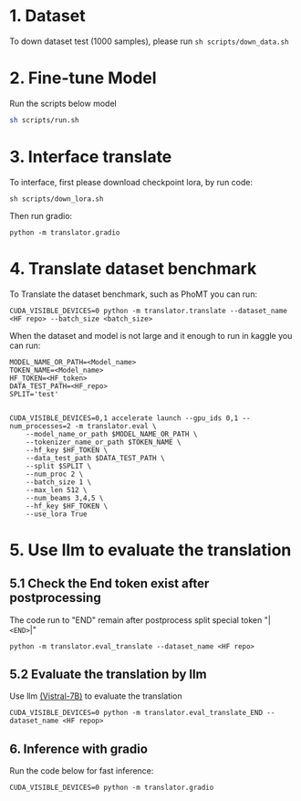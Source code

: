 # 1. Dataset

To down dataset test (1000 samples), please run `sh scripts/down_data.sh`

# 2. Fine-tune Model

Run the scripts below model

```sh
sh scripts/run.sh
```

# 3. Interface translate

To interface, first please download checkpoint lora, by run code:

```shell
sh scripts/down_lora.sh
```

Then run gradio:

```shell
python -m translator.gradio
```

# 4. Translate dataset benchmark

To Translate the dataset benchmark, such as PhoMT you can run:

```shell
CUDA_VISIBLE_DEVICES=0 python -m translator.translate --dataset_name <HF repo> --batch_size <batch_size>
```

When the dataset and model is not large and it enough to run in kaggle you can run:

```shell
MODEL_NAME_OR_PATH=<Model_name>
TOKEN_NAME=<Model_name>
HF_TOKEN=<HF_token>
DATA_TEST_PATH=<HF_repo>
SPLIT='test'


CUDA_VISIBLE_DEVICES=0,1 accelerate launch --gpu_ids 0,1 --num_processes=2 -m translator.eval \
    --model_name_or_path $MODEL_NAME_OR_PATH \
    --tokenizer_name_or_path $TOKEN_NAME \
    --hf_key $HF_TOKEN \
    --data_test_path $DATA_TEST_PATH \
    --split $SPLIT \
    --num_proc 2 \
    --batch_size 1 \
    --max_len 512 \
    --num_beams 3,4,5 \
    --hf_key $HF_TOKEN \
    --use_lora True 
```

# 5. Use llm to evaluate the translation

## 5.1 Check the End token exist after postprocessing

The code run to "END" remain after postprocess split special token "|`<END>`|"

```shell
python -m translator.eval_translate --dataset_name <HF repo>
```

## 5.2 Evaluate the translation by llm

Use llm [(Vistral-7B)](https://huggingface.co/Viet-Mistral/Vistral-7B-Chat) to evaluate the translation

```shell
CUDA_VISIBLE_DEVICES=0 python -m translator.eval_translate_END --dataset_name <HF repop>
```

## 6. Inference with gradio

Run the code below for fast inference:

```shell
CUDA_VISIBLE_DEVICES=0 python -m translator.gradio
```
